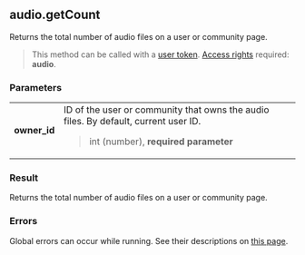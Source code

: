## audio.getCount

Returns the total number of audio files on a user or community page.

> This method can be called with a [user token](https://vk.com/dev/access_token). [Access rights](https://vk.com/dev/permissions) required: **audio**.

### Parameters

<table>
  <tr>
    <td>
      <b>owner_id</b>
    </td>
    <td>
      ID of the user or community that owns the audio files. By default, current user ID.
      <blockquote>
        int (number), <b>required parameter</b>
      </blockquote>
    </td>
  </tr>
</table>

### Result

Returns the total number of audio files on a user or community page.

### Errors

Global errors can occur while running. See their descriptions on [this page](https://vk.com/dev/errors).
